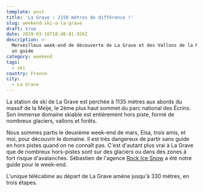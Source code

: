 ```yaml
---
template: post
title: 'La Grave : 2150 mètres de différence !'
slug: weekend-ski-a-la-grave
draft: true
date: 2019-03-16T18:48:01.926Z
description: >-
  Merveilleux week-end de découverte de La Grave et des Vallons de la Meije avec
  un guide
category: weekend
tags:
  - ski
country: France
city:
  - La Grave
---
```

La station de ski de La Grave est perchée à 1135 mètres aux abords du massif de la Meije, le 2ème plus haut sommet du parc national des Écrins. Son immense domaine skiable est entièrement hors piste, formé de nombreux glaciers, vallons et forêts. 

Nous sommes partis le deuxième week-end de mars, Elsa, trois amis, et moi, pour découvrir le domaine. Il est très dangereux de partir sans guide en hors pistes quand on ne connaît pas. C'est d'autant plus vrai à La Grave que de nombreux hors-pistes sont sur des glaciers ou dans des zones à fort risque d'avalanches. Sébastien de l'agence [Rock Ice Snow](https://www.rock-ice-snow.com/) a été notre guide pour le week-end. 







L'unique télécabine au départ de La Grave amène jusqu'à 330 mètres, en trois étapes.
